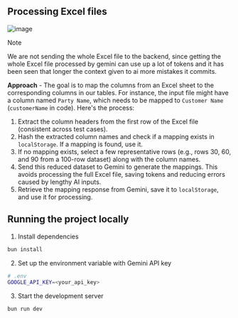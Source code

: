 ## Processing Excel files

![image](https://github.com/user-attachments/assets/d426abd9-d561-426f-aa64-0d21c196ab2a)

> [!NOTE] 
> We are not sending the whole Excel file to the backend, since getting the whole Excel file processed by gemini can use up a lot of tokens and it has been seen that longer the context given to ai more mistakes it commits.

**Approach** - The goal is to map the columns from an Excel sheet to the corresponding columns in our tables. For instance, the input file might have a column named `Party Name`, which needs to be mapped to `Customer Name` (`customerName` in code). Here's the process:

1. Extract the column headers from the first row of the Excel file (consistent across test cases).
2. Hash the extracted column names and check if a mapping exists in `localStorage`. If a mapping is found, use it.
3. If no mapping exists, select a few representative rows (e.g., rows 30, 60, and 90 from a 100-row dataset) along with the column names.
4. Send this reduced dataset to Gemini to generate the mappings. This avoids processing the full Excel file, saving tokens and reducing errors caused by lengthy AI inputs.
5. Retrieve the mapping response from Gemini, save it to `localStorage`, and use it for processing.

## Running the project locally

1. Install dependencies
```bash
bun install
```

2. Set up the environment variable with Gemini API key
```bash
# .env
GOOGLE_API_KEY=<your_api_key>
```

3. Start the development server
```bash
bun run dev
```
